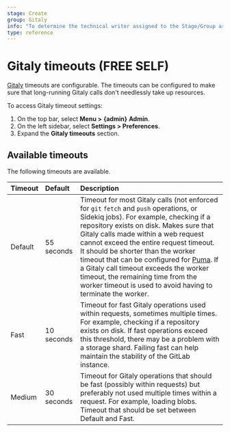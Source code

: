 ```yaml
---
stage: Create
group: Gitaly
info: "To determine the technical writer assigned to the Stage/Group associated with this page, see https://about.gitlab.com/handbook/engineering/ux/technical-writing/#assignments"
type: reference
---
```


# Gitaly timeouts **(FREE SELF)**

[Gitaly](../../../administration/gitaly/index.md) timeouts are configurable. The timeouts can be
configured to make sure that long-running Gitaly calls don't needlessly take up resources.

To access Gitaly timeout settings:

1. On the top bar, select **Menu >** **{admin}** **Admin**.
1. On the left sidebar, select **Settings > Preferences**.
1. Expand the **Gitaly timeouts** section.

## Available timeouts

The following timeouts are available.

| Timeout | Default    | Description                                                                                                                                                                                                                                                                                                                                                                                                                                                                                                                                                                  |
|:--------|:-----------|:----------------------------------------------------------------------------------------------------------------------------------------------------------------------------------------------------------------------------------------------------------------------------------------------------------------------------------------------------------------------------------------------------------------------------------------------------------------------------------------------------------------------------------------------------------------------------|
| Default | 55 seconds | Timeout for most Gitaly calls (not enforced for `git` `fetch` and `push` operations, or Sidekiq jobs). For example, checking if a repository exists on disk. Makes sure that Gitaly calls made within a web request cannot exceed the entire request timeout. It should be shorter than the worker timeout that can be configured for [Puma](https://docs.gitlab.com/omnibus/settings/puma.html#puma-settings). If a Gitaly call timeout exceeds the worker timeout, the remaining time from the worker timeout is used to avoid having to terminate the worker. |
| Fast    | 10 seconds | Timeout for fast Gitaly operations used within requests, sometimes multiple times. For example, checking if a repository exists on disk. If fast operations exceed this threshold, there may be a problem with a storage shard. Failing fast can help maintain the stability of the GitLab instance.                                                                                                                                                                                                                                                                        |
| Medium  | 30 seconds | Timeout for Gitaly operations that should be fast (possibly within requests) but preferably not used multiple times within a request. For example, loading blobs. Timeout that should be set between Default and Fast.                                                                                                                                                                                                                                                                                                                                                       |
